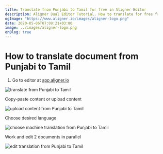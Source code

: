```yaml
---
title: Translate from Punjabi to Tamil for free in Aligner Editor
description: Aligner Dual Editor Tutorial. How to translate for free from Punjabi to Tamil. Aligner is multilingual document management platform. 
ogImage: "https://www.aligner.io/images/aligner-logo.png"
date: 2020-05-06T07:09:21+03:00
image: ../images/aligner-logo.png
onBlog: true
---
```


# How to translate document from Punjabi to Tamil

1. Go to editor at [app.aligner.io](https://app.aligner.io "Aligner App web page")

![translate from Punjabi to Tamil](../aligner-blank-editor.png "translate from Punjabi to Tamil")

Copy-paste content or upload content

![upload content from Punjabi to Tamil](../aligner-uploaded-document.png "upload content from Punjabi to Tamil")

Choose desired language

![choose machine translation from Punjabi to Tamil](../aligner-language-dropdown.png "choose machine translation from Punjabi to Tamil")

Work and edit 2 documents in parallel

![edit translation from Punjabi to Tamil](../aligner-double-sitded-editor.png "edit translation from Punjabi to Tamil")

